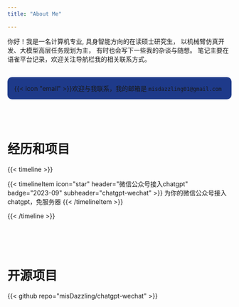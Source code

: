 ```yaml
---
title: "About Me"

---
```



你好！我是一名计算机专业, 具身智能方向的在读硕士研究生，
以机械臂仿真开发、大模型高层任务规划为主，
有时也会写下一些我的杂谈与随想。
笔记主要在语雀平台记录，欢迎关注导航栏我的相关联系方式。
  
<br>


<div style="background-color: #1e3a8a; padding: 15px;border-radius: 10px;">
{{< icon "email" >}}欢迎与我联系，我的邮箱是 <code>misdazzling01@gmail.com</code> 
</div>





<br>
<br>
<br>


# 经历和项目
{{< timeline >}}

{{< timelineItem icon="star" header="微信公众号接入chatgpt" badge="2023-09" subheader="chatgpt-wechat" >}}
为你的微信公众号接入chatgpt，免服务器
{{< /timelineItem >}}



{{< /timeline >}}
  

<br>
<br>
<br>

# 开源项目
{{< github repo="misDazzling/chatgpt-wechat" >}}


